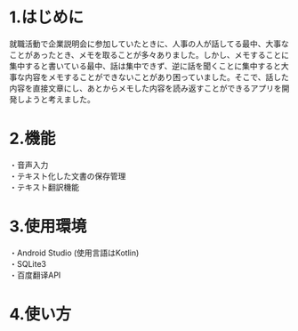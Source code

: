 # 1.はじめに
就職活動で企業説明会に参加していたときに、人事の人が話してる最中、大事なことがあったとき、メモを取ることが多々ありました。しかし、メモすることに集中すると書いている最中、話は集中できず、逆に話を聞くことに集中すると大事な内容をメモすることができないことがあり困っていました。そこで、話した内容を直接文章にし、あとからメモした内容を読み返すことができるアプリを開発しようと考えました。</br>
# 2.機能
・音声入力</br>
・テキスト化した文書の保存管理</br>
・テキスト翻訳機能</br>
# 3.使用環境
・Android Studio (使用言語はKotlin)</br>
・SQLite3</br>
・百度翻译API<br>
# 4.使い方

